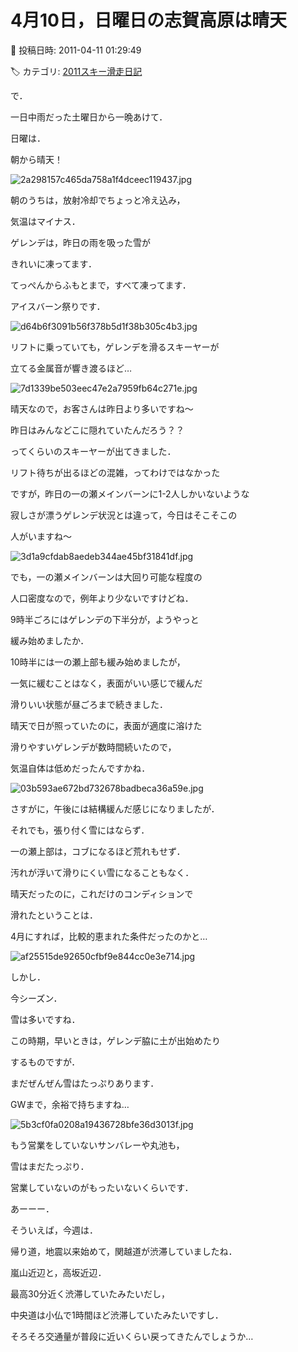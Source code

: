 # 4月10日，日曜日の志賀高原は晴天

📅 投稿日時: 2011-04-11 01:29:49

🏷️ カテゴリ: [2011スキー滑走日記](ca488c98cfb9169941c3e73770dcefb56.md)

で．


一日中雨だった土曜日から一晩あけて．





日曜は．


朝から晴天！




![2a298157c465da758a1f4dceec119437.jpg](images/2a298157c465da758a1f4dceec119437.jpg)







朝のうちは，放射冷却でちょっと冷え込み，


気温はマイナス．


ゲレンデは，昨日の雨を吸った雪が


きれいに凍ってます．


てっぺんからふもとまで，すべて凍ってます．


アイスバーン祭りです．




![d64b6f3091b56f378b5d1f38b305c4b3.jpg](images/d64b6f3091b56f378b5d1f38b305c4b3.jpg)




リフトに乗っていても，ゲレンデを滑るスキーヤーが


立てる金属音が響き渡るほど…




![7d1339be503eec47e2a7959fb64c271e.jpg](images/7d1339be503eec47e2a7959fb64c271e.jpg)







晴天なので，お客さんは昨日より多いですね～


昨日はみんなどこに隠れていたんだろう？？


ってくらいのスキーヤーが出てきました．





リフト待ちが出るほどの混雑，ってわけではなかった


ですが，昨日の一の瀬メインバーンに1-2人しかいないような


寂しさが漂うゲレンデ状況とは違って，今日はそこそこの


人がいますね～




![3d1a9cfdab8aedeb344ae45bf31841df.jpg](images/3d1a9cfdab8aedeb344ae45bf31841df.jpg)




でも，一の瀬メインバーンは大回り可能な程度の


人口密度なので，例年より少ないですけどね．





9時半ごろにはゲレンデの下半分が，ようやっと


緩み始めましたか．


10時半には一の瀬上部も緩み始めましたが，


一気に緩むことはなく，表面がいい感じで緩んだ


滑りいい状態が昼ごろまで続きました．


晴天で日が照っていたのに，表面が適度に溶けた


滑りやすいゲレンデが数時間続いたので，


気温自体は低めだったんですかね．




![03b593ae672bd732678badbeca36a59e.jpg](images/03b593ae672bd732678badbeca36a59e.jpg)







さすがに，午後には結構緩んだ感じになりましたが．


それでも，張り付く雪にはならず．


一の瀬上部は，コブになるほど荒れもせず．


汚れが浮いて滑りにくい雪になることもなく．





晴天だったのに，これだけのコンディションで


滑れたということは．


4月にすれば，比較的恵まれた条件だったのかと…




![af25515de92650cfbf9e844cc0e3e714.jpg](images/af25515de92650cfbf9e844cc0e3e714.jpg)







しかし．


今シーズン．


雪は多いですね．


この時期，早いときは，ゲレンデ脇に土が出始めたり


するものですが．


まだぜんぜん雪はたっぷりあります．


GWまで，余裕で持ちますね…




![5b3cf0fa0208a19436728bfe36d3013f.jpg](images/5b3cf0fa0208a19436728bfe36d3013f.jpg)







もう営業をしていないサンバレーや丸池も，


雪はまだたっぷり．


営業していないのがもったいないくらいです．





あーーー．


そういえば，今週は．


帰り道，地震以来始めて，関越道が渋滞していましたね．


嵐山近辺と，高坂近辺．


最高30分近く渋滞していたみたいだし，


中央道は小仏で1時間ほど渋滞していたみたいですし．


そろそろ交通量が普段に近いくらい戻ってきたんでしょうか…
